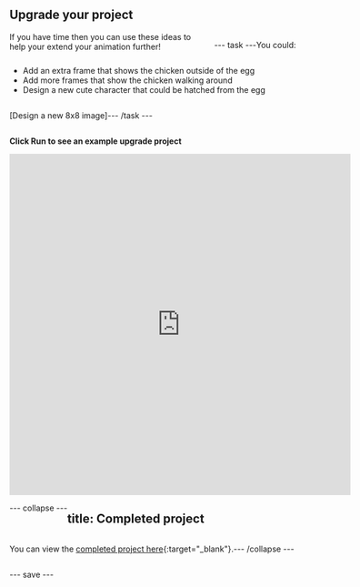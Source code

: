 ## Upgrade your project

<div style="display: flex; flex-wrap: wrap">
<div style="flex-basis: 200px; flex-grow: 1; margin-right: 15px;">
If you have time then you can use these ideas to help your extend your animation further!
</div>

--- task ---

You could:
+ Add an extra frame that shows the chicken outside of the egg
+ Add more frames that show the chicken walking around
+ Design a new cute character that could be hatched from the egg

[Design a new 8x8 image]

--- /task ---

**Click Run to see an example upgrade project**

<div class="trinket">
<iframe src="https://trinket.io/embed/python/75dccd82ad?outputOnly=true&runOption=run" width="600" height="600" frameborder="0" marginwidth="0" marginheight="0" allowfullscreen></iframe>
</div>

--- collapse ---

---
title: Completed project
---

You can view the [completed project here](https://trinket.io/library/trinkets/d58edb5472){:target="_blank"}.

--- /collapse ---

--- save ---
